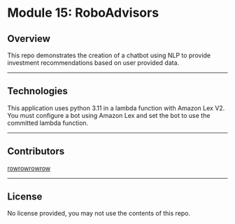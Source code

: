 # Module 15: RoboAdvisors

## Overview

This repo demonstrates the creation of a chatbot using NLP to provide investment recommendations based on user provided data.

---

## Technologies

This application uses python 3.11 in a lambda function with Amazon Lex V2. You must configure a bot using Amazon Lex and set the bot to use the committed lambda function.

---

## Contributors

[rowrowrowrow](https://github.com/rowrowrowrow)

---

## License

No license provided, you may not use the contents of this repo.

